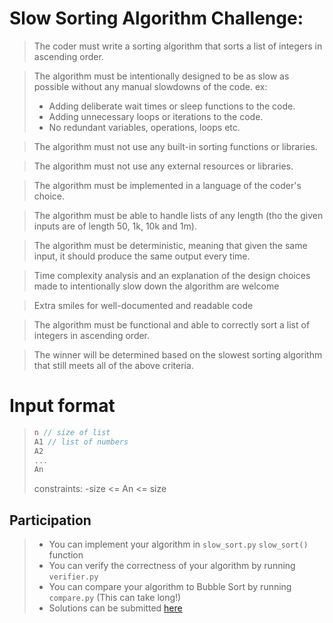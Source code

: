 # Slow Sorting Algorithm Challenge:

>The coder must write a sorting algorithm that sorts a list of integers in ascending order.

>The algorithm must be intentionally designed to be as slow as possible without any manual slowdowns of the code. ex: 
> - Adding deliberate wait times or sleep functions to the code.
> - Adding unnecessary loops or iterations to the code.
> - No redundant variables, operations, loops etc.

> The algorithm must not use any built-in sorting functions or libraries.

> The algorithm must not use any external resources or libraries.

> The algorithm must be implemented in a language of the coder's choice.

> The algorithm must be able to handle lists of any length (tho the given inputs are of length 50, 1k, 10k and 1m).

> The algorithm must be deterministic, meaning that given the same input, it should produce the same output every time.

> Time complexity analysis and an explanation of the design choices made to intentionally slow down the algorithm are welcome

> Extra smiles for well-documented and readable code

> The algorithm must be functional and able to correctly sort a list of integers in ascending order.

> The winner will be determined based on the slowest sorting algorithm that still meets all of the above criteria.

# Input format

> ```cpp
> n // size of list
> A1 // list of numbers
> A2
> ...
> An
> ``` 
>
> constraints: 
> -size <= An <= size


## Participation

> - You can implement your algorithm in ```slow_sort.py``` ```slow_sort()``` function
> - You can verify the correctness of your algorithm by running ```verifier.py```
> - You can compare your algorithm to Bubble Sort by running ```compare.py``` (This can take long!)
> - Solutions can be submitted [here](https://forms.gle/eFRiWrimKQRLTCyu5)
